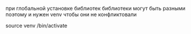 при глобальной установке библиотек библиотеки могут быть разными поэтому и нужен venv чтобы они не конфликтовали

 source venv
/bin/activate
